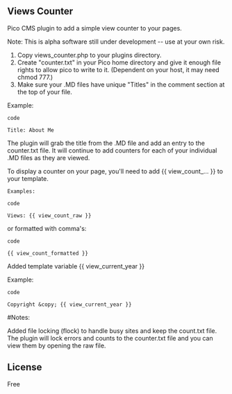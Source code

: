## Views Counter
Pico CMS plugin to add a simple view counter to your pages.

Note: This is alpha software still under development -- use at your own risk.

1. Copy views_counter.php to your plugins directory.
2. Create "counter.txt" in your Pico home directory and give it enough file rights to allow pico to write to it. (Dependent on your host, it may need chmod 777.)
3. Make sure your .MD files have unique "Titles" in the comment section at the top of your file.

Example:

    code
    
    Title: About Me

The plugin will grab the title from the .MD file and add an entry to the counter.txt file.
It will continue to add counters for each of your individual .MD files as they are viewed.

To display a counter on your page, you'll need to add {{ view_count_... }} to your template.
    
    Examples: 
    
    code
    
    Views: {{ view_count_raw }}
  
or formatted with comma's:

    code
    
    {{ view_count_formatted }}
   

Added template variable {{ view_current_year }}

Example: 

    code
    
    Copyright &copy; {{ view_current_year }}

#Notes:

Added file locking (flock) to handle busy sites and keep the count.txt file. The plugin will lock errors and counts to the counter.txt file and you can view them by opening the raw file.

## License
Free